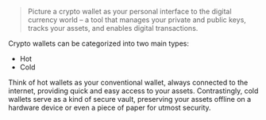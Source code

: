 > Picture a crypto wallet as your personal interface to the digital currency world – a tool that manages your private and public keys, tracks your assets, and enables digital transactions.

Crypto wallets can be categorized into two main types:

-   Hot
-   Cold

Think of hot wallets as your conventional wallet, always connected to the internet, providing quick and easy access to your assets. Contrastingly, cold wallets serve as a kind of secure vault, preserving your assets offline on a hardware device or even a piece of paper for utmost security.